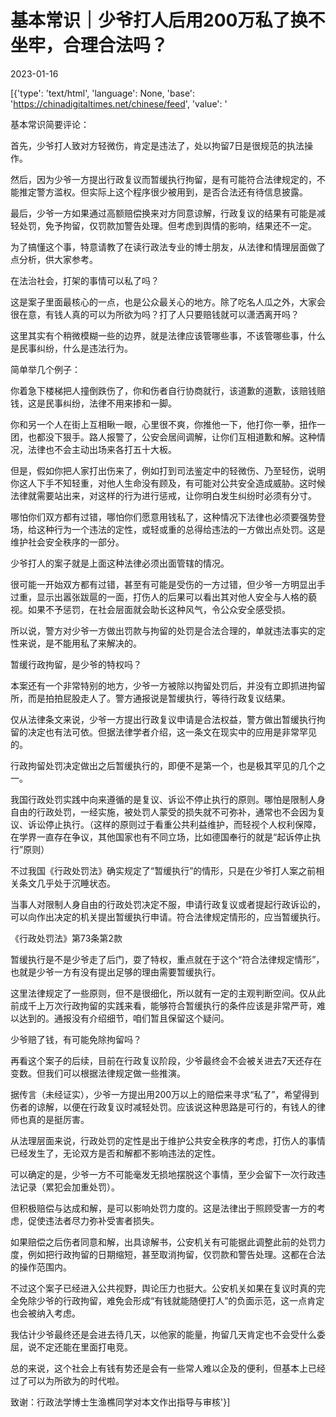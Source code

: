 # 基本常识｜少爷打人后用200万私了换不坐牢，合理合法吗？

2023-01-16

[{'type': 'text/html', 'language': None, 'base': 'https://chinadigitaltimes.net/chinese/feed', 'value': '

<div class="su-spoiler-title)

标题：少爷打人后用200万私了换不坐牢，合理合法吗？

作者：项栋梁

发表日期：2023.1.15

来源：

主题归类：

CDS收藏：

版权说明：该作品版权归原作者所有。中国数字时代仅对原作进行存档，以对抗中国的网络审查。详细版权说明。





王姓少爷打人的事情是这样的，估计大家都知道了：

![GitHub](https://chinadigitaltimes.net/chinese/files/2023/01/post-692059-63c4f5deebbc7.)

基本常识简要评论：

首先，少爷打人致对方轻微伤，肯定是违法了，处以拘留7日是很规范的执法操作。

然后，因为少爷一方提出行政复议而暂缓执行拘留，是有可能符合法律规定的，不能推定警方滥权。但实际上这个程序很少被用到，是否合法还有待信息披露。

最后，少爷一方如果通过高额赔偿换来对方同意谅解，行政复议的结果有可能是减轻处罚，免予拘留，仅罚款加警告处理。但考虑到舆情的影响，结果还不一定。

为了搞懂这个事，特意请教了在读行政法专业的博士朋友，从法律和情理层面做了点分析，供大家参考。

在法治社会，打架的事情可以私了吗？

这是案子里面最核心的一点，也是公众最关心的地方。除了吃名人瓜之外，大家会很在意，有钱人真的可以为所欲为吗？打了人只要赔钱就可以潇洒离开吗？

这里其实有个稍微模糊一些的边界，就是法律应该管哪些事，不该管哪些事，什么是民事纠纷，什么是违法行为。

简单举几个例子：

你着急下楼梯把人撞倒跌伤了，你和伤者自行协商就行，该道歉的道歉，该赔钱赔钱，这是民事纠纷，法律不用来掺和一脚。

你和另一个人在街上互相瞅一眼，心里很不爽，你推他一下，他打你一拳，扭作一团，也都没下狠手。路人报警了，公安会居间调解，让你们互相道歉和解。这种情况，法律也不会主动出场来各打五十大板。

但是，假如你把人家打出伤来了，例如打到司法鉴定中的轻微伤、乃至轻伤，说明你这人下手不知轻重，对他人生命没有顾及，有可能对公共安全造成威胁。这时候法律就需要站出来，对这样的行为进行惩戒，让你明白发生纠纷时必须有分寸。

哪怕你们双方都有过错，哪怕你们愿意用钱私了，这种情况下法律也必须要强势登场，给这种行为一个违法的定性，或轻或重的总得给违法的一方做出点处罚。这是维护社会安全秩序的一部分。

少爷打人的案子就是上面这种法律必须出面管辖的情况。

很可能一开始双方都有过错，甚至有可能是受伤的一方过错，但少爷一方明显出手过重，显示出嚣张跋扈的一面，打伤人的后果可以看出其对他人安全与人格的藐视。如果不予惩罚，在社会层面就会助长这种风气，令公众安全感受损。

所以说，警方对少爷一方做出罚款与拘留的处罚是合法合理的，单就违法事实的定性来说，是不能用私了来解决的。

暂缓行政拘留，是少爷的特权吗？

本案还有一个非常特别的地方，少爷一方被除以拘留处罚后，并没有立即抓进拘留所，而是拍拍屁股走人了。警方通报说是暂缓执行，等待行政复议结果。

仅从法律条文来说，少爷一方提出行政复议申请是合法权益，警方做出暂缓执行拘留的决定也有法可依。但据法律学者介绍，这一条文在现实中的应用是非常罕见的。

行政拘留处罚决定做出之后暂缓执行的，即便不是第一个，也是极其罕见的几个之一。

我国行政处罚实践中向来遵循的是复议、诉讼不停止执行的原则。哪怕是限制人身自由的行政处罚，一经实施，被处罚人蒙受的损失就不可弥补，通常也不会因为复议、诉讼停止执行。（这样的原则过于看重公共利益维护，而轻视个人权利保障，在学界一直存在争议，其他国家也有不同立场，比如德国奉行的就是“起诉停止执行”原则）

不过我国《行政处罚法》确实规定了“暂缓执行”的情形，只是在少爷打人案之前相关条文几乎处于沉睡状态。



当事人对限制人身自由的行政处罚决定不服，申请行政复议或者提起行政诉讼的，可以向作出决定的机关提出暂缓执行申请。符合法律规定情形的，应当暂缓执行。

《行政处罚法》第73条第2款



暂缓执行是不是少爷走了后门，耍了特权，重点就在于这个“符合法律规定情形”，也就是少爷一方有没有提出足够的理由需要暂缓执行。

这里法律规定了一些原则，但不是很细化，所以就有一定的主观判断空间。仅从此前成千上万次行政拘留的实践来看，能够符合暂缓执行的条件应该是非常严苛，难以达到的。通报没有介绍细节，咱们暂且保留这个疑问。

少爷赔了钱，有可能免除拘留吗？

再看这个案子的后续，目前在行政复议阶段，少爷最终会不会被关进去7天还存在变数。但我们可以根据法律规定做一些推演。

据传言（未经证实），少爷一方提出用200万以上的赔偿来寻求“私了”，希望得到伤者的谅解，以便在行政复议时减轻处罚。应该说这种思路是可行的，有钱人的律师也真的是挺厉害。

从法理层面来说，行政处罚的定性是出于维护公共安全秩序的考虑，打伤人的事情已经发生了，无论双方是否和解都不影响违法的定性。

可以确定的是，少爷一方不可能毫发无损地摆脱这个事情，至少会留下一次行政违法记录（累犯会加重处罚）。

但积极赔偿与达成和解，是可以影响处罚力度的。这是法律出于照顾受害一方的考虑，促使违法者尽力弥补受害者损失。

如果赔偿之后伤者同意和解，出具谅解书，公安机关有可能据此调整此前的处罚力度，例如把行政拘留的日期缩短，甚至取消拘留，仅罚款和警告处理。这都在合法的操作范围内。

不过这个案子已经进入公共视野，舆论压力也挺大。公安机关如果在复议时真的完全免除少爷的行政拘留，难免会形成“有钱就能随便打人”的负面示范，这一点肯定也会被纳入考虑。

我估计少爷最终还是会进去待几天，以他家的能量，拘留几天肯定也不会受什么委屈，说不定还能在里面打电竞。

总的来说，这个社会上有钱有势还是会有一些常人难以企及的便利，但基本上已经过了可以为所欲为的时代啦。

致谢：行政法学博士生渔樵同学对本文作出指导与审核'}]